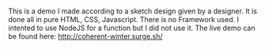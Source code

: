 # 
This is a demo I made according to a sketch design given by a designer. It is done all in pure HTML, CSS, Javascript. 
There is no Framework used. I intented to use NodeJS for a function but I did not use it.
The live demo can be found here: http://coherent-winter.surge.sh/
